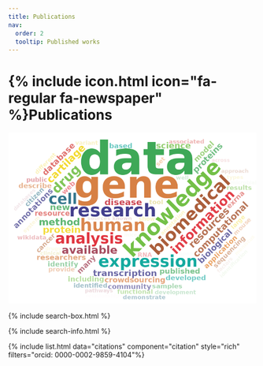 ```yaml
---
title: Publications
nav:
  order: 2
  tooltip: Published works
---
```


# {% include icon.html icon="fa-regular fa-newspaper" %}Publications

<center>
<!-- Generated from https://shiny.rcg.sfu.ca/u/rdmorin/pubmedcloud3/ -->
<img src="../images/wordcloud.png" alt="A word cloud of publication titles" style="width:600px"/>
</center>

{% include search-box.html %}

{% include search-info.html %}

{% include list.html data="citations" component="citation" style="rich" filters="orcid: 0000-0002-9859-4104"%}